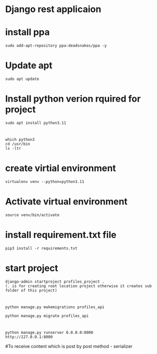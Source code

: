 # Django rest applicaion
# install  ppa 
    sudo add-apt-repository ppa:deadsnakes/ppa -y

# Update apt
    sudo apt update

# Install python verion rquired for project 
    sudo apt install python3.11

# 
    which python3
    cd /usr/bin
    ls -ltr

# create virtial environment
    virtualenv venv --python=python3.11

# Activate virtual environment
    source venv/bin/activate

# install requirement.txt file
    pip3 install -r requirements.txt

# start project
    django-admin startproject profiles_project .  
    (. is for creating root location project otherwise it creates sub folder of this project)

#
    python manage.py makemigrations profiles_api

    python manage.py migrate profiles_api


# 
    python manage.py runserver 0.0.0.0:8000
    http://127.0.0.1:8000




#To receive content which is post by post method - serializer